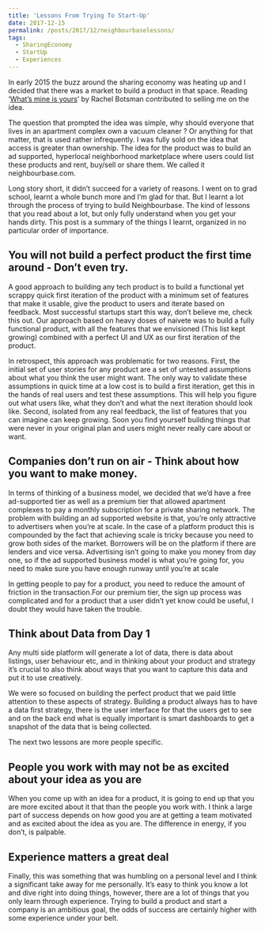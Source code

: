 ```yaml
---
title: 'Lessons From Trying To Start-Up'
date: 2017-12-15
permalink: /posts/2017/12/neighbourbaselessons/
tags:
  - SharingEconomy
  - StartUp
  - Experiences
---
```


In early 2015 the buzz around the sharing economy was heating up and I decided that there was a market to build a product in that space. Reading ‘[What’s mine is yours](https://www.amazon.com/Whats-Mine-Yours-Collaborative-Consumption/dp/0061963542)’ by Rachel Botsman contributed to selling me on the idea.

The question that prompted the idea was simple, why should everyone that lives in an apartment complex own a vacuum cleaner ? Or anything for that matter, that is used rather infrequently. I was fully sold on the idea that access is greater than ownership. The idea for the product was to build an ad supported, hyperlocal neighborhood marketplace where users could list these products and rent, buy/sell or share them. We called it neighbourbase.com.

Long story short, it didn’t succeed for a variety of reasons. I went on to grad school, learnt a whole bunch more and I’m glad for that. But I learnt a lot through the process of trying to build Neighbourbase. The kind of lessons that you read about a lot, but only fully understand when you get your hands dirty. This post is a summary of the things I learnt, organized in no particular order of importance.

You will not build a perfect product the first time around - Don’t even try. 
-
A good approach to building any tech product is to build a functional yet scrappy quick first iteration of the product with a minimum set of features that make it usable, give the product to users and iterate based on feedback. Most successful startups start this way, don’t believe me, check this out. Our approach based on heavy doses of naivete was to build a fully functional product, with all the features that we envisioned (This list kept growing) combined with a perfect UI and UX as our first iteration of the product.

In retrospect, this approach was problematic for two reasons. First, the initial set of user stories for any product are a set of untested assumptions about what you think the user might want. The only way to validate these assumptions in quick time at a low cost is to build a first iteration, get this in the hands of real users and test these assumptions. This will help you figure out what users like, what they don’t and what the next iteration should look like. Second, isolated from any real feedback, the list of features that you can imagine can keep growing. Soon you find yourself building things that were never in your original plan and users might never really care about or want. 

Companies don’t run on air - Think about how you want to make money. 
-
In terms of thinking of a business model, we decided that we’d have a free ad-supported tier as well as a premium tier that allowed apartment complexes to pay a monthly subscription for a private sharing network. The problem with building an ad supported website is that, you’re only attractive to advertisers when you’re at scale. In the case of a platform product this is compounded by the fact that achieving scale is tricky because you need to grow both sides of the market. Borrowers will be on the platform if there are lenders and vice versa. Advertising isn’t going to make you money from day one, so if the ad supported business model is what you’re going for, you need to make sure you have enough runway until you’re at scale

In getting people to pay for a product, you need to reduce the amount of friction in the transaction.For our premium tier, the sign up process was complicated and for a product that a user didn’t yet know could be useful, I doubt they would have taken the trouble.


Think about Data from Day 1
-
Any multi side platform will generate a lot of data, there is data about listings, user behaviour etc, and in thinking about your product and strategy it’s crucial to also think about ways that you want to capture this data and put it to use creatively. 

We were so focused on building the perfect product that we paid little attention to these aspects of strategy. Building a product always has to have a data first strategy, there is the user interface for that the users get to see and on the back end what is equally important is smart dashboards to get a snapshot of the data that is being collected. 

The next two lessons are more people specific.

People you work with may not be as excited about your idea as you are
-
When you come up with an idea for a product, it is going to end up that you are more excited about it that than the people you work with. I think a large part of success depends on how good you are at getting a team motivated and as excited about the idea as you are. The difference in energy, if you don’t, is palpable. 

Experience matters a great deal
-
Finally, this was something that was humbling on a personal level and I think a significant take away for me personally. It’s easy to think you know a lot and dive right into doing things, however, there are a lot of things that you only learn through experience. Trying to build a product and start a company is an ambitious goal, the odds of success are certainly higher with some experience under your belt.  
